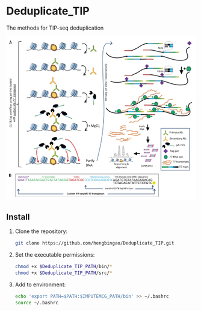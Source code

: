 # Deduplicate_TIP
The methods for TIP-seq deduplication

![TIP-seq](https://github.com/hengbingao/Deduplicate_TIP/blob/main/png/Bulk_TIP-seq.png)


## **Install**

1. Clone the repository:

    ```bash
    git clone https://github.com/hengbingao/Deduplicate_TIP.git
    ```

2. Set the executable permissions:

    ```bash
    chmod +x $Deduplicate_TIP_PATH/bin/*
    chmod +x $Deduplicate_TIP_PATH/src/*
    ```

3. Add to environment:

    ```bash
    echo 'export PATH=$PATH:$IMPUTEMCG_PATH/bin' >> ~/.bashrc
    source ~/.bashrc
    ```
